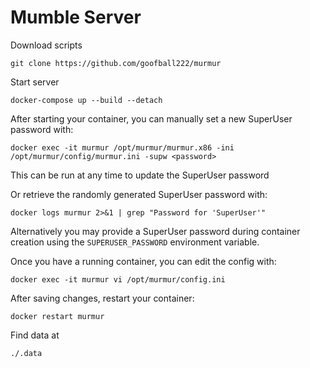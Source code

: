 # Mumble Server

Download scripts

    git clone https://github.com/goofball222/murmur

Start server

    docker-compose up --build --detach

After starting your container, you can manually set a new SuperUser password with:

    docker exec -it murmur /opt/murmur/murmur.x86 -ini /opt/murmur/config/murmur.ini -supw <password>

This can be run at any time to update the SuperUser password

Or retrieve the randomly generated SuperUser password with:

    docker logs murmur 2>&1 | grep "Password for 'SuperUser'"

Alternatively you may provide a SuperUser password during container creation using the `SUPERUSER_PASSWORD` environment variable.

Once you have a running container, you can edit the config with:

    docker exec -it murmur vi /opt/murmur/config.ini

After saving changes, restart your container:

    docker restart murmur

Find data at

    ./.data
